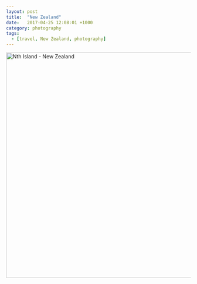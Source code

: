 ```yaml
---
layout: post
title:  "New Zealand"
date:   2017-04-25 12:08:01 +1000
category: photography
tags:
  - [travel, New Zealand, photography]
---
```

<a data-flickr-embed="true" data-header="true" data-footer="true"  href="https://www.flickr.com/photos/8397489@N04/albums/72157633386117094" title="Nth Island - New Zealand"><img src="https://c1.staticflickr.com/9/8395/8685573468_45baa7409e_z.jpg" width="612" height="612" alt="Nth Island - New Zealand"></a><script async src="//embedr.flickr.com/assets/client-code.js" charset="utf-8"></script>
